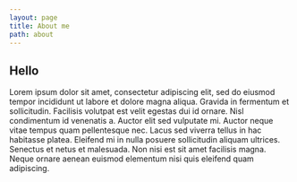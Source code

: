 ```yaml
---
layout: page
title: About me
path: about
---
```

## Hello

Lorem ipsum dolor sit amet, consectetur adipiscing elit, sed do eiusmod tempor incididunt ut labore et dolore magna
aliqua. Gravida in fermentum et sollicitudin. Facilisis volutpat est velit egestas dui id ornare. Nisl condimentum id
venenatis a. Auctor elit sed vulputate mi. Auctor neque vitae tempus quam pellentesque nec. Lacus sed viverra tellus in
hac habitasse platea. Eleifend mi in nulla posuere sollicitudin aliquam ultrices. Senectus et netus et malesuada. Non
nisi est sit amet facilisis magna. Neque ornare aenean euismod elementum nisi quis eleifend quam adipiscing.
